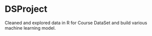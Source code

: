 # DSProject
Cleaned and explored data in R for Course DataSet and build various machine learning model.
